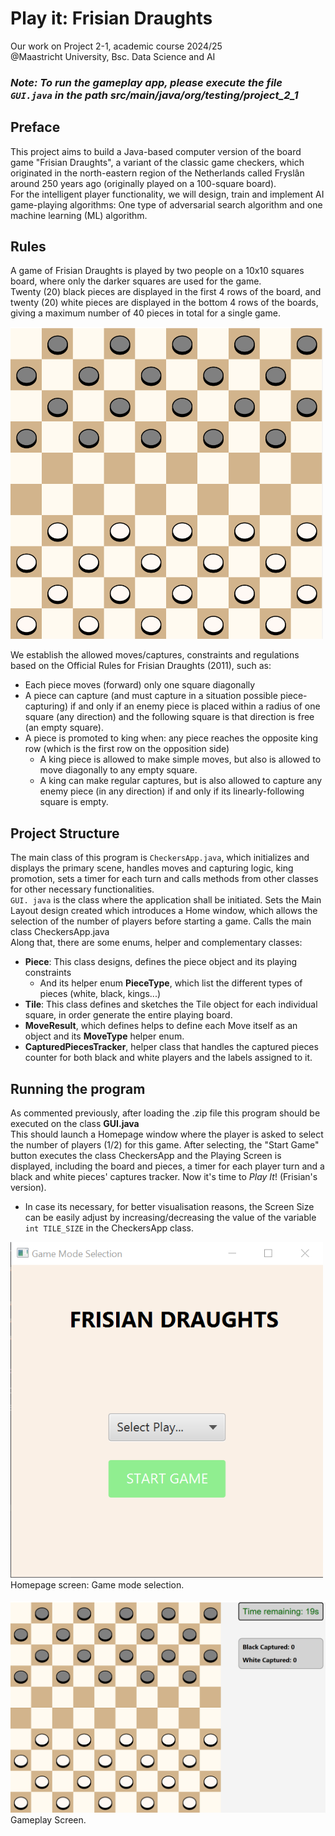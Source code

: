 # Play it: Frisian Draughts

Our work on Project 2-1, academic course 2024/25  
@Maastricht University, Bsc. Data Science and AI

### _Note: To run the gameplay app, please execute the file `GUI.java` in the path src/main/java/org/testing/project_2_1_

## Preface  
This project aims to build a Java-based computer version of the board game
"Frisian Draughts", a variant of the classic game checkers, which originated in the north-eastern region of the Netherlands called Fryslân around 250 years ago (originally played on a 100-square board).  
For the intelligent player functionality, we will design, train and implement AI game-playing algorithms: One type of
adversarial search algorithm and one machine learning (ML) algorithm.  

## Rules  
A game of Frisian Draughts is played by two people on a 10x10 squares board, where only the darker squares are used for the game.  
Twenty (20) black pieces are displayed in the first 4 rows of the board, and twenty (20) white pieces are displayed in the bottom 4 rows of the boards, giving a maximum number of 40 pieces in total for a single game.  

<img src="src/main/resources/img1.png" alt="img1" width="500"/>

We establish the allowed moves/captures, constraints and regulations based on the Official Rules for Frisian Draughts (2011), such as:
-   Each piece moves (forward) only one square diagonally
  - A piece can capture (and must capture in a situation possible piece-capturing) if and only if an enemy piece is placed within a radius of one square (any direction) and the following square is that direction is free (an empty square). 
  - A piece is promoted to king when: any piece reaches the opposite king row (which is the first row on the opposition side)
    - A king piece is allowed to make simple moves, but also is allowed to move diagonally to any empty square. 
    - A king can make regular captures, but is also allowed to capture any enemy piece (in any direction) if and only if its linearly-following square is empty.

## Project Structure  
The main class of this program is `CheckersApp.java`, which initializes and displays the primary scene, handles moves and capturing logic, king promotion, sets a timer for each turn and calls methods from other classes for other necessary functionalities.  
`GUI. java` is the class where the application shall be initiated. Sets the Main Layout design created which introduces a Home window, which allows the selection of the number of players before starting a game. Calls the main class CheckersApp.java  
Along that, there are some enums, helper and complementary classes:
- **Piece**: This class designs, defines the piece object and its playing constraints
  - And its helper enum **PieceType**, which list the different types of pieces (white, black, kings...)
- **Tile**: This class defines and sketches the Tile object for each individual square, in order generate the entire playing board.  
- **MoveResult**, which defines helps to define each Move itself as an object and its **MoveType** helper enum.
- **CapturedPiecesTracker**, helper class that handles the captured pieces counter for both black and white players and the labels assigned to it.

## Running the program  
As commented previously, after loading the .zip file this program should be executed on the class **GUI.java**  
This should launch a Homepage window where the player is asked to select the number of players (1/2) for this game. After selecting, the "Start Game" button executes the class CheckersApp and the Playing Screen is displayed, including the board and pieces, a timer for each player turn and a black and white pieces' captures tracker. 
Now it's time to _Play It_! (Frisian's version).
- In case its necessary, for better visualisation reasons, the Screen Size can be easily adjust by increasing/decreasing the value of the variable `int TILE_SIZE` in the CheckersApp class.

<img src="src/main/resources/img2.png" alt="img2" width="500"/>  
Homepage screen: Game mode selection.  
<br>
<br>
<img src="src/main/resources/img3.png" alt="img3" width="600"/>
Gameplay Screen.  
